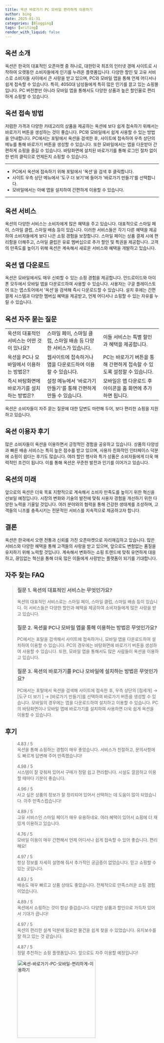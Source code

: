 ```yaml
---
title: 옥션 바로가기 PC 모바일 편리하게 이용하기
author: bing
date: 2025-01-31
categories: [Blogging]
tags: [writing]
render_with_liquid: false
---
```



<h2 id='옥션_소개'>옥션 소개</h2>

<p>옥션은 한국의 대표적인 오픈마켓 중 하나로, 대한민국 최초의 인터넷 경매 사이트로 시작하여 오랫동안 소비자들에게 인기를 누려온 플랫폼입니다. 다양한 할인 및 고유 서비스로 소비자들 사이에서 큰 사랑을 받고 있으며, PC와 모바일 앱을 통해 언제 어디서나 쉽게 접속할 수 있습니다. 특히, 4050대 남성들에게 특히 많은 인기를 끌고 있는 쇼핑몰입니다. PC 버전뿐만 아니라 모바일 앱을 통해서도 다양한 상품과 높은 할인율로 편리하게 쇼핑할 수 있습니다.</p>

<h2 id='옥션_접속_방법'>옥션 접속 방법</h2>

<p>저렴한 가격과 다양한 카테고리의 상품을 제공하는 옥션에 보다 쉽게 접속하기 위해서는 바로가기 버튼을 생성하는 것이 좋습니다. PC와 모바일에서 쉽게 사용할 수 있는 방법을 안내합니다. PC에서는 포털에서 옥션을 검색한 후, 사이트에 접속하여 우측 상단의 메뉴를 통해 바로가기 버튼을 생성할 수 있습니다. 또한 모바일에서는 앱을 다운받아 간편하게 쇼핑을 즐길 수 있습니다. 바탕화면에 설치된 바로가기를 통해 로그인 절차 없이 한 번의 클릭으로 언제든지 쇼핑할 수 있습니다.</p>

<hr />

<ul>
    <li>PC에서 옥션에 접속하기 위해 포털에서 '옥션'을 검색 후 클릭합니다.</li>
    <li>사이트 우측 상단 메뉴에서 '도구 더 보기'에 들어가 '바로가기 만들기'를 선택합니다.</li>
    <li>모바일에서는 아예 앱을 설치하여 간편하게 이용할 수 있습니다.</li>
</ul>

<hr />

<h2 id='옥션_서비스'>옥션 서비스</h2>

<p>옥션의 다양한 서비스는 소비자에게 많은 혜택을 주고 있습니다. 대표적으로 스마일 페이, 스마일 클럽, 스마일 배송 등이 있습니다. 이러한 서비스들은 각기 다른 혜택을 제공하여 소비자들에게 보다 나은 쇼핑 경험을 보장합니다. 스마일 페이는 상품 결제 시에 편리함을 더해주고, 스마일 클럽은 유료 멤버십으로 추가 할인 및 특권을 제공합니다. 고객의 만족도를 높이기 위해 옥션은 계속해서 새로운 서비스와 혜택을 개발하고 있습니다.</p>

<h2 id='옥션_앱_다운로드'>옥션 앱 다운로드</h2>

<p>옥션은 모바일에서도 매우 신뢰할 수 있는 쇼핑 경험을 제공합니다. 안드로이드와 아이폰 모두에서 모바일 앱을 다운로드하여 사용할 수 있습니다. 사용자는 구글 플레이스토어 또는 앱스토어에서 '옥션'을 검색해 즉시 다운로드할 수 있습니다. 설치 후에는 간편 결제 시스템과 다양한 멤버십 혜택을 제공받고, 언제 어디서나 쇼핑할 수 있는 자유를 누릴 수 있습니다.</p>

<h2 id='옥션_자주_묻는_질문'>옥션 자주 묻는 질문</h2>

<table>
    <tr>
        <td>옥션의 대표적인 서비스는 어떤 것이 있나요?</td>
        <td>스마일 페이, 스마일 클럽, 스마일 배송 등 다양한 서비스가 있습니다.</td>
        <td>이들 서비스는 특별 할인과 혜택을 제공합니다.</td>
    </tr>
    <tr>
        <td>옥션을 PC나 모바일에서 이용하는 방법은?</td>
        <td>웹사이트에 접속하거나 앱을 다운로드하여 이용할 수 있습니다.</td>
        <td>PC는 바로가기 버튼을 통해 간편하게 접속할 수 있도록 설정할 수 있습니다.</td>
    </tr>
    <tr>
        <td>즉시 바탕화면에 바로가기를 설치하는 방법은?</td>
        <td>설정 메뉴에서 '바로가기 만들기'를 통해 간편하게 만들 수 있습니다.</td>
        <td>모바일은 앱 다운로드 후 아이콘을 홈 화면에 추가하면 됩니다.</td>
    </tr>
</table>

<p>옥션은 소비자들이 자주 묻는 질문에 대한 답변도 마련해 두어, 보다 편리한 쇼핑을 지원하고 있습니다.</p>

<h2 id='옥션_이용자_후기'>옥션 이용자 후기</h2>

<p>많은 소비자들이 옥션을 이용하면서 긍정적인 경험을 공유하고 있습니다. 상품의 다양성과 빠른 배송 서비스는 특히 높은 점수를 받고 있으며, 사용자 친화적인 인터페이스 덕분에 쇼핑이 쉽다는 후기도 많습니다. 여러 할인 행사와 특가 상품은 소비자들에게 더욱 매력적인 조건이 됩니다. 이를 통해 옥션은 꾸준한 발전과 인기를 이어가고 있습니다.</p>

<h2 id='옥션의_미래'>옥션의 미래</h2>

<p>앞으로의 옥션은 더욱 목표 지향적으로 계속해서 소비자 만족도를 높이기 위한 혁신을 선보일 예정입니다. 시장의 변화와 기술의 발전에 맞춰 사용자 경험을 개선하기 위한 다양한 노력을 기울일 것입니다. 여러 분야와의 협력을 통해 건강한 생태계를 조성하며, 고객들의 니즈를 충족시키는 전문적인 서비스를 지속적으로 제공하고자 합니다.</p>

<h2 id='결론'>결론</h2>

<p>옥션은 한국에서 오랜 전통과 신뢰를 가진 오픈마켓으로 자리매김하고 있습니다. 많은 서비스와 다양한 혜택을 통해 고객들의 사랑을 받고 있으며, 앞으로도 변함없는 품질을 유지하기 위해 노력할 것입니다. 계속해서 변화하는 쇼핑 트렌드에 맞춰 유연하게 대응하고, 끊임없는 혁신을 통해 더욱 많은 이들에게 사랑받는 플랫폼이 되기를 기대합니다.</p>

<h2 id='자주_찾는_FAQ'>자주 찾는 FAQ</h2>
<div itemscope="" itemtype="https://schema.org/FAQPage">
<blockquote>
<div itemscope="" itemprop="mainEntity" itemtype="https://schema.org/Question">
<h3 itemprop="name">질문 1. 옥션의 대표적인 서비스는 무엇인가요?</h3>
<div itemscope="" itemprop="acceptedAnswer" itemtype="https://schema.org/Answer">
<span itemprop="text">
<p>옥션의 대표적인 서비스로는 스마일 페이, 스마일 클럽, 스마일 배송 등이 있습니다. 이 서비스들은 다양한 할인과 혜택을 제공하여 소비자들에게 많은 사랑을 받고 있습니다.</p>
</span>
</div>
</div>
<div itemscope="" itemprop="mainEntity" itemtype="https://schema.org/Question">
<h3 itemprop="name">질문 2. 옥션을 PC나 모바일 앱을 통해 이용하는 방법은 무엇인가요?</h3>
<div itemscope="" itemprop="acceptedAnswer" itemtype="https://schema.org/Answer">
<span itemprop="text">
<p>PC에서는 포탈을 검색해서 사이트에 접속하거나, 모바일 앱을 다운로드하여 설치하여 이용할 수 있습니다. PC의 경우에는 바탕화면에 바로가기 버튼을 생성하여 사용할 수 있습니다. 또한, 모바일 앱을 통해서도 많은 사람들이 옥션을 이용하고 있습니다.</p>
</span>
</div>
</div>
<div itemscope="" itemprop="mainEntity" itemtype="https://schema.org/Question">
<h3 itemprop="name">질문 3. 옥션의 바로가기를 PC나 모바일에 설치하는 방법은 무엇인가요?</h3>
<div itemscope="" itemprop="acceptedAnswer" itemtype="https://schema.org/Answer">
<span itemprop="text">
<p>PC에서는 포탈에서 옥션을 검색해 사이트에 접속한 후, 우측 상단의 [점세개] → [도구 더 보기 ] → [바로가기 만들기]를 선택하여 바로가기 버튼을 생성할 수 있습니다. 모바일의 경우에는 앱을 다운로드하여 설치하고 이용할 수 있습니다. PC의 바탕화면이나 모바일 앱에 바로가기를 설치하여 사용하면 더욱 쉽게 옥션을 이용할 수 있습니다.</p>
</span>
</div>
</div>
</blockquote>
</div>
<h2 id='후기'>후기</h2>
<div itemscope itemtype="https://schema.org/Product">
  <blockquote>
  <div itemprop="review" itemscope itemtype="https://schema.org/Review">
      <div itemprop="reviewRating" itemscope itemtype="https://schema.org/Rating"> <span itemprop="ratingValue">4.83</span> / <span itemprop="bestRating">5</span> </div>
      <span itemprop="reviewBody">옥션을 통해 쇼핑하는 경험이 매우 좋았습니다. 서비스가 친절하고, 문의사항에도 빠르게 답변해 주어 만족했습니다!</span>
  </div>
  <br>
  <div itemprop="review" itemscope itemtype="https://schema.org/Review">
      <div itemprop="reviewRating" itemscope itemtype="https://schema.org/Rating"> <span itemprop="ratingValue">4.98</span> / <span itemprop="bestRating">5</span> </div>
      <span itemprop="reviewBody">시스템이 잘 갖춰져 있어서 구매가 정말 쉽고 편리합니다. 시설도 깔끔하고 이용할 때마다 기분이 좋습니다.</span>
  </div>
  <br>
  <div itemprop="review" itemscope itemtype="https://schema.org/Review">
      <div itemprop="reviewRating" itemscope itemtype="https://schema.org/Rating"> <span itemprop="ratingValue">4.96</span> / <span itemprop="bestRating">5</span> </div>
      <span itemprop="reviewBody">사고 싶은 상품의 정보가 잘 정리되어 있어서 선택하는 데 도움이 많이 되었습니다. 아주 만족스럽습니다!</span>
  </div>
  <br>
  <div itemprop="review" itemscope itemtype="https://schema.org/Review">
      <div itemprop="reviewRating" itemscope itemtype="https://schema.org/Rating"> <span itemprop="ratingValue">4.89</span> / <span itemprop="bestRating">5</span> </div>
      <span itemprop="reviewBody">고유 서비스인 스마일 페이가 매우 유용하네요. 여러 혜택이 있어서 쇼핑에 더 재밌게 이용하고 있습니다.</span>
  </div>
  <br>
  <div itemprop="review" itemscope itemtype="https://schema.org/Review">
      <div itemprop="reviewRating" itemscope itemtype="https://schema.org/Rating"> <span itemprop="ratingValue">4.76</span> / <span itemprop="bestRating">5</span> </div>
      <span itemprop="reviewBody">모바일 이용이 매우 간편해서 언제 어디서나 쉽게 접속할 수 있어 좋습니다. 편리해요!</span>
  </div>
  <br>
  <div itemprop="review" itemscope itemtype="https://schema.org/Review">
      <div itemprop="reviewRating" itemscope itemtype="https://schema.org/Rating"> <span itemprop="ratingValue">4.97</span> / <span itemprop="bestRating">5</span> </div>
      <span itemprop="reviewBody">항상 정보를 자세히 설명해 줘서 추가적인 궁금증이 없었습니다. 믿고 쇼핑할 수 있는 곳입니다.</span>
  </div>
  <br>
  <div itemprop="review" itemscope itemtype="https://schema.org/Review">
      <div itemprop="reviewRating" itemscope itemtype="https://schema.org/Rating"> <span itemprop="ratingValue">4.83</span> / <span itemprop="bestRating">5</span> </div>
      <span itemprop="reviewBody">배송도 매우 빠르고 상품 상태도 좋았습니다. 전체적으로 만족스러운 쇼핑 경험이었습니다.</span>
  </div>
  <br>
  <div itemprop="review" itemscope itemtype="https://schema.org/Review">
      <div itemprop="reviewRating" itemscope itemtype="https://schema.org/Rating"> <span itemprop="ratingValue">4.89</span> / <span itemprop="bestRating">5</span> </div>
      <span itemprop="reviewBody">옥션에서 쇼핑하는 것이 항상 즐겁습니다. 다양한 상품과 할인으로 가득차 있어서 기대가 큽니다!</span>
  </div>
  <br>
  <div itemprop="review" itemscope itemtype="https://schema.org/Review">
      <div itemprop="reviewRating" itemscope itemtype="https://schema.org/Rating"> <span itemprop="ratingValue">4.97</span> / <span itemprop="bestRating">5</span> </div>
      <span itemprop="reviewBody">옥션의 편리한 설계 덕분에 필요한 물건을 쉽게 찾을 수 있었습니다. 유지보수를 잘 하고 있는 것 같습니다.</span>
  </div>
  <br>
  <div itemprop="review" itemscope itemtype="https://schema.org/Review">
      <div itemprop="reviewRating" itemscope itemtype="https://schema.org/Rating"> <span itemprop="ratingValue">4.87</span> / <span itemprop="bestRating">5</span> </div>
      <span itemprop="reviewBody">정말 추천하는 쇼핑 플랫폼입니다. 앞으로도 자주 이용할 예정입니다!</span>
  </div>
  </blockquote>
</div>
<figure class="image"><img src="https://purplelist.github.io/assets/img/thumbnail/옥션-바로가기-PC-모바일-편리하게-이용하기.webp" alt="옥션-바로가기-PC-모바일-편리하게-이용하기" width="256" height="256"></figure>